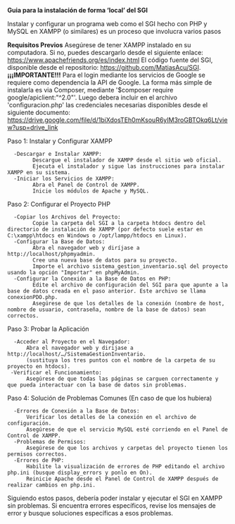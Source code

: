__Guia para la instalación de forma ‘local’ del SGI__

Instalar y configurar un programa web como el SGI hecho con PHP y MySQL en XAMPP (o similares) es un proceso que involucra varios pasos

__Requisitos Previos__
Asegúrese de tener XAMPP instalado en su computadora. Si no, puedes descargarlo desde el siguiente enlace: https://www.apachefriends.org/es/index.html
El código fuente del SGI, disponible desde el repositorio: https://github.com/MatiasAcu/SGI.
__¡¡¡IMPORTANTE!!!__ 
Para el login mediante los servicios de Google se requiere como dependencia la API de Google. La forma más simple de instalarla es via Composer, mediante '$composer require google/apiclient:"^2.0"'. Luego debera incluir en el archivo 'configuracion.php' las credenciales necesarias disponibles desde el siguiente documento: https://drive.google.com/file/d/1biXdosTEh0mKsouR6yIM3roGBTOkq6Lt/view?usp=drive_link

Paso 1: Instalar y Configurar XAMPP
      
	  -Descargar e Instalar XAMPP:
            Descargue el instalador de XAMPP desde el sitio web oficial.
            Ejecuta el instalador y sigue las instrucciones para instalar XAMPP en su sistema.
      -Iniciar los Servicios de XAMPP:
            Abra el Panel de Control de XAMPP.
            Inicie los módulos de Apache y MySQL.
Paso 2: Configurar el Proyecto PHP
      
	  -Copiar los Archivos del Proyecto:
            Copie la carpeta del SGI a la carpeta htdocs dentro del directorio de instalación de XAMPP (por defecto suele estar en C:\xampp\htdocs en Windows o /opt/lampp/htdocs en Linux).
      -Configurar la Base de Datos:
            Abra el navegador web y diríjase a http://localhost/phpmyadmin.
            Cree una nueva base de datos para su proyecto.
            Importe el archivo sistema_gestion_inventario.sql del proyecto usando la opción "Importar" en phpMyAdmin.
      -Configurar la Conexión a la Base de Datos en PHP:
            Edite el archivo de configuración del SGI para que apunte a la base de datos creada en el paso anterior. Este archivo se llama conexionPDO.php.
            Asegúrese de que los detalles de la conexión (nombre de host, nombre de usuario, contraseña, nombre de la base de datos) sean correctos.

Paso 3: Probar la Aplicación
      
	  -Acceder al Proyecto en el Navegador:
    	  Abra el navegador web y dirijase a http://localhost/…/SistemaGestionInventario.
          (sustituya los tres puntos con el nombre de la carpeta de su proyecto en htdocs).
     -Verificar el Funcionamiento:
          Asegúrese de que todas las páginas se carguen correctamente y que pueda interactuar con la base de datos sin problemas.
Paso 4: Solución de Problemas Comunes (En caso de que los hubiera)
      
	  -Errores de Conexión a la Base de Datos:
          Verificar los detalles de la conexión en el archivo de configuración.
          Asegúrese de que el servicio MySQL esté corriendo en el Panel de Control de XAMPP.
      -Problemas de Permisos:
          Asegúrese de que los archivos y carpetas del proyecto tienen los permisos correctos.
      -Errores de PHP:
          Habilite la visualización de errores de PHP editando el archivo php.ini (busque display_errors y ponlo en On).
          Reinicie Apache desde el Panel de Control de XAMPP después de realizar cambios en php.ini.

Siguiendo estos pasos, debería poder instalar y ejecutar el SGI en XAMPP sin problemas. Si encuentra errores específicos, revise los mensajes de error y busque soluciones específicas a esos problemas.




